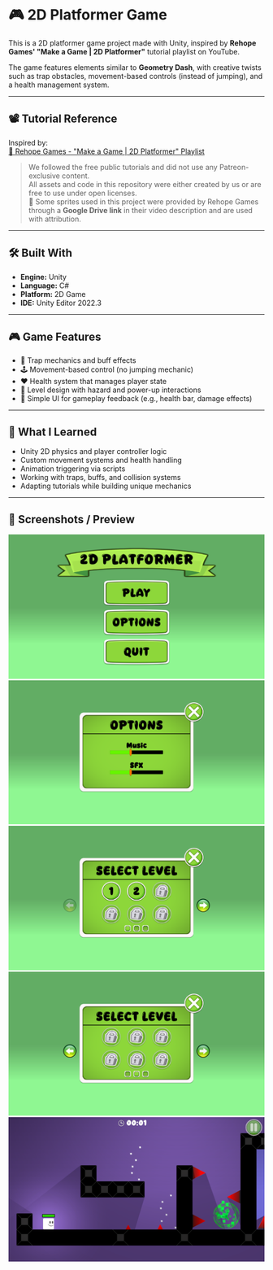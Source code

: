 # 🎮 2D Platformer Game

This is a 2D platformer game project made with Unity, inspired by **Rehope Games' "Make a Game | 2D Platformer"** tutorial playlist on YouTube.

The game features elements similar to **Geometry Dash**, with creative twists such as trap obstacles, movement-based controls (instead of jumping), and a health management system.

---

## 📽️ Tutorial Reference

Inspired by:  
[🔗 Rehope Games - "Make a Game | 2D Platformer" Playlist](https://www.youtube.com/playlist?list=PLKmzL1GxQ4qKXYHw-udIXt6mOSlN8QyC8)

> We followed the free public tutorials and did not use any Patreon-exclusive content.  
> All assets and code in this repository were either created by us or are free to use under open licenses.  
> 🎨 Some sprites used in this project were provided by Rehope Games through a **Google Drive link** in their video description and are used with attribution.

---

## 🛠️ Built With

- **Engine:** Unity  
- **Language:** C#  
- **Platform:** 2D Game  
- **IDE:** Unity Editor 2022.3 

---

## 🎮 Game Features

- 🔁 Trap mechanics and buff effects
- 🕹️ Movement-based control (no jumping mechanic)
- ❤️ Health system that manages player state
- 🧠 Level design with hazard and power-up interactions
- 🎨 Simple UI for gameplay feedback (e.g., health bar, damage effects)

---

## 🧠 What I Learned

- Unity 2D physics and player controller logic  
- Custom movement systems and health handling  
- Animation triggering via scripts  
- Working with traps, buffs, and collision systems  
- Adapting tutorials while building unique mechanics

---

## 📸 Screenshots / Preview
![Gameplay Screenshot](assets/Screenshot-01.png)
![Gameplay Screenshot](assets/Screenshot-02.png)
![Gameplay Screenshot](assets/Screenshot-03.png)
![Gameplay Screenshot](assets/Screenshot-04.png)
![Gameplay Screenshot](assets/Screenshot-05.png)
